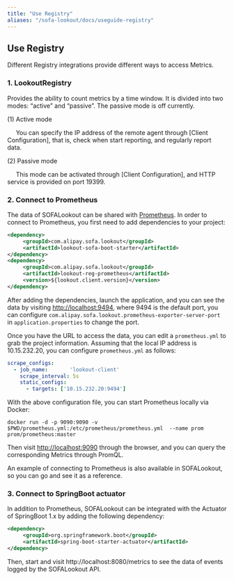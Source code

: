 ```yaml
---
title: "Use Registry"
aliases: "/sofa-lookout/docs/useguide-registry"
---
```


## Use Registry

Different Registry integrations provide different ways to access Metrics.

### 1. LookoutRegistry

Provides the ability to count metrics by a time window. It is divided into two modes: “active” and “passive”. The passive mode is off currently.

(1) Active mode

     You can specify the IP address of the remote agent through [Client Configuration], that is, check when start reporting, and regularly report data.

(2) Passive mode

     This mode can be activated through [Client Configuration], and HTTP service is provided on port 19399.


### 2. Connect to Prometheus

The data of SOFALookout can be shared with [Prometheus](https://prometheus.io/). In order to connect to Prometheus, you first need to add dependencies to your project:

```xml
<dependency>
     <groupId>com.alipay.sofa.lookout</groupId>
     <artifactId>lookout-sofa-boot-starter</artifactId>
</dependency>
<dependency>
     <groupId>com.alipay.sofa.lookout</groupId>
     <artifactId>lookout-reg-prometheus</artifactId>
     <version>${lookout.client.version}</version>
</dependency>
```

After adding the dependencies, launch the application, and you can see the data by visiting <http://localhost:9494>, where 9494 is the default port, you can configure `com.alipay.sofa.lookout.prometheus-exporter-server-port` in `application.properties` to change the port.

Once you have the URL to access the data, you can edit a `prometheus.yml` to grab the project information. Assuming that the local IP address is 10.15.232.20, you can configure `prometheus.yml` as follows:

```yaml
scrape_configs:
  - job_name:       'lookout-client'
    scrape_interval: 5s
    static_configs:
      - targets: ['10.15.232.20:9494']
```

With the above configuration file, you can start Prometheus locally via Docker:

```
docker run -d -p 9090:9090 -v $PWD/prometheus.yml:/etc/prometheus/prometheus.yml  --name prom prom/prometheus:master
```

Then visit <http://localhost:9090> through the browser, and you can query the corresponding Metrics through PromQL.

An example of connecting to Prometheus is also available in SOFALookout, so you can go and see it as a reference.

### 3. Connect to SpringBoot actuator

In addition to Prometheus, SOFALookout can be integrated with the Actuator of SpringBoot 1.x by adding the following dependency:

```xml
<dependency>
     <groupId>org.springframework.boot</groupId>
     <artifactId>spring-boot-starter-actuator</artifactId>
</dependency>
```

Then, start and visit http://localhost:8080/metrics to see the data of events logged by the SOFALookout API.
